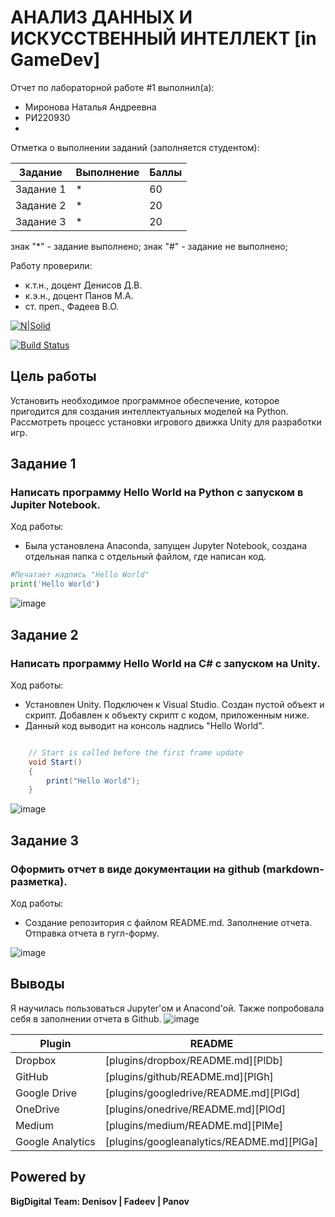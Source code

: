 # АНАЛИЗ ДАННЫХ И ИСКУССТВЕННЫЙ ИНТЕЛЛЕКТ [in GameDev]
Отчет по лабораторной работе #1 выполнил(а):
- Миронова Наталья Андреевна
- РИ220930
- 
Отметка о выполнении заданий (заполняется студентом):

| Задание | Выполнение | Баллы |
| ------ | ------ | ------ |
| Задание 1 | * | 60 |
| Задание 2 | * | 20 |
| Задание 3 | * | 20 |

знак "*" - задание выполнено; знак "#" - задание не выполнено;

Работу проверили:
- к.т.н., доцент Денисов Д.В.
- к.э.н., доцент Панов М.А.
- ст. преп., Фадеев В.О.

[![N|Solid](https://cldup.com/dTxpPi9lDf.thumb.png)](https://nodesource.com/products/nsolid)

[![Build Status](https://travis-ci.org/joemccann/dillinger.svg?branch=master)](https://travis-ci.org/joemccann/dillinger)

## Цель работы
Установить необходимое программное обеспечение, которое пригодится для создания интеллектуальных моделей на Python. Рассмотреть процесс установки игрового движка Unity для разработки игр.

## Задание 1
### Написать программу Hello World на Python с запуском в Jupiter Notebook.
Ход работы:
- Была установлена Anaconda, запущен Jupyter Notebook, создана отдельная папка с отдельный файлом, где написан код.

```py
#Печатает надпись "Hello World"
print('Hello World')
```
![image](https://github.com/knightalli/DAinGD-lab1/assets/127225486/d750efab-5768-44a1-9003-c91386991d70)


## Задание 2
### Написать программу Hello World на C# с запуском на Unity. 
Ход работы:
- Установлен Unity. Подключен к Visual Studio. Создан пустой объект и скрипт. Добавлен к объекту скрипт с кодом, приложенным ниже. 
- Данный код выводит на консоль надпись "Hello World".

```cs

    // Start is called before the first frame update
    void Start()
    {
        print("Hello World");
    }
```
![image](https://github.com/knightalli/DAinGD-lab1/assets/127225486/74175403-9a9a-43b2-9e54-289e2d0897b2)


## Задание 3
### Оформить отчет в виде документации на github (markdown-разметка).
Ход работы:
- Создание репозитория с файлом README.md. Заполнение отчета. Отправка отчета в гугл-форму.
  
![image](https://github.com/knightalli/DAinGD-lab1/assets/127225486/56a94cfe-92dd-4c09-a66c-ee5f62057941)


## Выводы

Я научилась пользоваться Jupyter'ом и Anacond'ой. Также попробовала себя в заполнении отчета в Github. 
![image](https://github.com/knightalli/DAinGD-lab1/assets/127225486/e523c674-34fd-4aea-9fd7-88f575a08768)


| Plugin | README |
| ------ | ------ |
| Dropbox | [plugins/dropbox/README.md][PlDb] |
| GitHub | [plugins/github/README.md][PlGh] |
| Google Drive | [plugins/googledrive/README.md][PlGd] |
| OneDrive | [plugins/onedrive/README.md][PlOd] |
| Medium | [plugins/medium/README.md][PlMe] |
| Google Analytics | [plugins/googleanalytics/README.md][PlGa] |

## Powered by

**BigDigital Team: Denisov | Fadeev | Panov**

